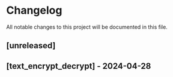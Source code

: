 # Changelog

All notable changes to this project will be documented in this file.

## [unreleased]

## [text_encrypt_decrypt] - 2024-04-28

<!-- generated by git-cliff -->
